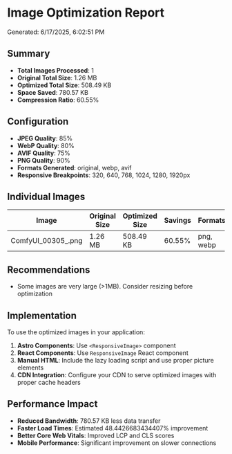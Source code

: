 # Image Optimization Report

Generated: 6/17/2025, 6:02:51 PM

## Summary

- **Total Images Processed**: 1
- **Original Total Size**: 1.26 MB
- **Optimized Total Size**: 508.49 KB
- **Space Saved**: 780.57 KB
- **Compression Ratio**: 60.55%

## Configuration

- **JPEG Quality**: 85%
- **WebP Quality**: 80%
- **AVIF Quality**: 75%
- **PNG Quality**: 90%
- **Formats Generated**: original, webp, avif
- **Responsive Breakpoints**: 320, 640, 768, 1024, 1280, 1920px

## Individual Images

| Image | Original Size | Optimized Size | Savings | Formats |
|-------|---------------|----------------|---------|---------|
| ComfyUI_00305_.png | 1.26 MB | 508.49 KB | 60.55% | png, webp |

## Recommendations

- Some images are very large (>1MB). Consider resizing before optimization

## Implementation

To use the optimized images in your application:

1. **Astro Components**: Use `<ResponsiveImage>` component
2. **React Components**: Use `ResponsiveImage` React component  
3. **Manual HTML**: Include the lazy loading script and use proper picture elements
4. **CDN Integration**: Configure your CDN to serve optimized images with proper cache headers

## Performance Impact

- **Reduced Bandwidth**: 780.57 KB less data transfer
- **Faster Load Times**: Estimated 48.4426683434407% improvement
- **Better Core Web Vitals**: Improved LCP and CLS scores
- **Mobile Performance**: Significant improvement on slower connections

